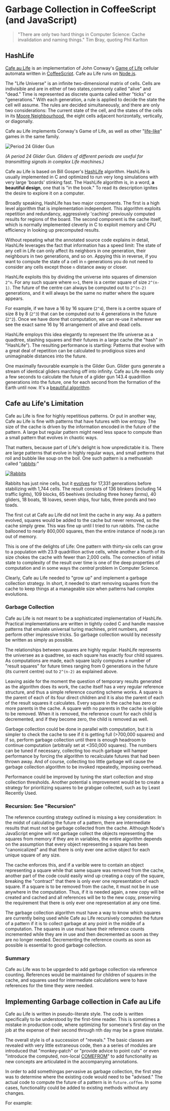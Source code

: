 # Garbage Collection in CoffeeScript (and JavaScript)

> "There are only two hard things in Computer Science: Cache invalidation and naming things." Tim Bray, quoting Phil Karlton

## HashLife

[Cafe au Life][recursiveuniverse] is an implementation of John Conway's [Game of Life][life] cellular automata written in [CoffeeScript][cs]. Cafe au Life runs on [Node.js][node].

The "Life Universe" is an infinite two-dimensional matrix of cells. Cells are indivisible and are in either of two states,commonly called "alive" and "dead." Time is represented as discrete quanta called either "ticks" or "generations." With each generation, a rule is applied to decide the state the cell will assume. The rules are decided simultaneously, and there are only two considerations: The current state of the cell, and the states of the cells in its [Moore Neighbourhood][moore], the eight cells adjacent horizontally, vertically, or diagonally.

Cafe au Life implements Conway's Game of Life, as well as other "[life-like][ll]" games in the same family.

[ll]: http://www.conwaylife.com/wiki/Cellular_automaton#Well-known_Life-like_cellular_automata
[moore]: http://en.wikipedia.org/wiki/Moore_neighborhood
[source]: https://github.com/raganwald/cafeaulife/blob/master/lib
[life]: http://en.wikipedia.org/wiki/Conway's_Game_of_Life
[cs]: http://jashkenas.github.com/coffee-script/
[node]: http://nodejs.org

![Period 24 Glider Gun](http://recursiveuniverse.github.com/docs/Trueperiod24gun.png)

*(A period 24 Glider Gun. Gliders of different periods are useful for transmitting signals in complex Life machines.)*

Cafe au Life is based on Bill Gosper's [HashLife][hl] algorithm. HashLife is usually implemented in C and optimized to run very long simulations with very large 'boards' stinking fast. The HashLife algorithm is, in a word, **a beautiful design**, one that is "in the book." To read its description ignites the desire to explore it on a computer.

Broadly speaking, HashLife has two major components. The first is a high level algorithm that is implementation independent. This algorithm exploits repetition and redundancy, aggressively 'caching' previously computed results for regions of the board. The second component is the cache itself, which is normally implemented cleverly in C to exploit memory and CPU efficiency in looking up precomputed results.

[hl]: http://en.wikipedia.org/wiki/Hashlife

[recursiveuniverse]: http://recursiveuniver.se/

Without repeating what the annotated source code explains in detail, HashLife leverages the fact that information has a speed limit: The state of any cell in Life can only affect its neighbors in one generation, their neighbours in two generations, and so on. Appying this in reverse, if you want to compute the state of a cell in `n` generations you do not need to consider any cells except those `n` distance away or closer.

HashLife exploits this by dividing the universe into squares of dimension `2^n`. For any such square where `n>1`, there is a center square of size `2^(n-1)`. The future of the centre can always be computed out to `2^(n-2)` generations, and it will always be the same no matter where the square appears.

For example, if we have a 16 by 16 square (`2^4`), there is a centre square of size 8 by 8 (`2^3`) that can be computed out to 4 generations in the future (`2^2`). Once we have done that computation, we can re-use it wherever we see the exact same 16 by 16 arrangement of alive and dead cells.

HashLife employs this idea elegantly to represent the life universe as a quadtree, stashing squares and their futures in a large cache (the "hash" in "HashLife"). The resulting performance is startling: Patterns that evolve with a great deal of repetition can be calculated to prodigious sizes and unimaginable distances into the future.

One maximally favourable example is the Gilder Gun. Glider guns generate a stream of identical gliders marching off into infinity. Cafe au Life needs only a few seconds to calculate the future of a glider gun 143.4 quadrillion generations into the future, one for each second from the formation of the Earth until now. It's a [beautiful algorithm][beauty].

[beauty]: http://raganwald.posterous.com/a-beautiful-algorithm

## Cafe au Life's Limitation

Cafe au Life is fine for highly repetitious patterns. Or put in another way, Cafe au Life is fine with patterns that have futures with low entropy. The size of the cache is driven by the information encoded in the future of the pattern. A large but regular pattern might need less space to compute than a small pattern that evolves in chaotic ways.

That matters, because part of Life's delight is how unpredictable it is. There are large patterns that evolve in highly regular ways, and small petterns that roil and bubble like soup on the boil. One such pattern is a methuselah called "[rabbits][rabbits]:"

[![Rabbits](http://www.conwaylife.com/w/images/c/c9/Rabbits.png)][rabbits]

Rabbits has just nine cells, but it [evolves][rabbitsvideo] for 17,331 generations before stabilizing with 1,744 cells. The result consists of 136 blinkers (including 14 traffic lights), 109 blocks, 65 beehives (including three honey farms), 40 gliders, 18 boats, 18 loaves, seven ships, four tubs, three ponds and two toads.

[rabbits]: http://www.argentum.freeserve.co.uk/lex_r.htm#rabbits
[rabbitsvideo]: http://www.youtube.com/watch?v=jHeRYjxmQQA

The first cut at Cafe au Life did not limit the cache in any way. As a pattern evolved, squares would be added to the cache but never removed, so the cache simply grew. This was fine up until I tried to run rabbits. The cache ballooned to nearly 800,000 squares, then the entire instance of node.js ran out of memory.

This is one of the delights of Life: One pattern with thirty-six cells can grow to a population with 23.9 quadrillion active cells, while another a fourth of its size chokes the cache with fewer than 2,000 cells. The connection of initial state to complexity of the result over time is one of the deep properties of computation and in some ways the *central* problem in Computer Science.

Clearly, Cafe au Life needed to "grow up" and implement a garbage collection strategy. In short, it needed to start removing squares from the cache to keep things at a manageable size when patterns had complex evolutions.

### Garbage Collection

Cafe au Life is not meant to be a sophisticated implementation of HashLife. Practical implementations are written in tightly coded C and handle massive patterns that emulate universal turing machines, print numbers, and perform other impressive tricks. So garbage collection would by necessity be written as simply as possible.

The relationships between squares are highly regular. HashLife represents the universee as a quadtree, so each square has exactly four child squares. As computations are made, each square lazily computes a number of "result squares" for future times ranging from 0 generations in the future (its current centre) out to `2^(n-2)` as explained above.

Leaving aside for the moment the question of temporary results generated as the algorithm does its work, the cache itself has a very regular reference structure, and thus a simple reference counting scheme works. A square is the parent of each of its four direct children and it is also the parent of each of the result squares it calculates. Every square in the cache has zero or more parents in the cache. A square with no parents in the cache is eligible to be removed. When it is removed, the reference count for each child is decremented, and if they become zero, the child is removed as well.

Garbage collection could be done in parallel with computation, but it is simpler to check the cache to see if it is getting full (>700,000 squares) and if so, perform garbage collection until there is enough headroom to continue computation (arbitraily set at <350,000 squares). The numbers can be tuned if necessary, collecting too much garbage will hamper performance by forcing the algorithm to recalculate futures that had been thrown away. And of course, collecting too little garbage will cause the garbage collection algorithm to be invoked repeatedly, imposing overhead.

Performance could be improved by tuning the start collection and stop collection thresholds. Another potential s improvement would be to create a strategy for prioritizing squares to be grabgae collected, such as by Least Recently Used.

### Recursion: See "Recursion"

The reference counting strategy outlined is missing a key consideration: In the midst of calculating the future of a pattern, there are intermediate results that must not be garbage collected from the cache. Although Node's JavaScript engine will not garbage collect the objects representing the squares from memory if they are in variables, the entire algorithm depends on the assumption that every object representing a square has been "canonicalized" and that there is only ever one active object for each unique square of any size.

The cache enforces this, and if a varible were to contain an object representing a square while that same square was removed from the cache, another part of the code could easily wind up creating a copy of the square, breaking the "contract" that there is only ever one representation of each square. If a square is to be removed from the cache, it must not be in use anywhere in the computation. Thus, if it is needed again, a new copy will be created and cached and all references will be to the new copy, preserving the requirement that there is only ever one representation at any one time.

The garbage collection algorithm must have a way to know which squares are currently being used while Cafe au Life recursively computes the future of a pattern if it is to collect garbage at any point in the middle of a computation. The squares in use must have their reference counts incremented while they are in use and then decremented as soon as they are no longer needed. Decrementing the reference counts as soon as possible is essential to good garbage collection.

### Summary

Cafe au Life was to be upgarded to add garbage collection via reference counting. References would be maintained for children of squares in the cache, and squares used for intermediate calculations were to have references for the time they were needed.

## Implementing Garbage collection in Cafe au Life

Cafe au Life is written in pseudo-literate style. The code is written specifically to be understood by the first-time reader. This is sometimes a mistake in production code, where optimizing for someone's first day on the job at the expense of their second through nth day may be a grave mistake.

The overall style is of a succession of "reveals." The basic classes are revealed with very little extraneous code, then a a series of modules are introduced that "monkey-patch" or "provide advice to point cuts" or even "introduce the computed, non-local [COMEFROM][comefrom]" to add functionality as new concepts are articulated in the accompanying annotations.

In order to add somethingas pervasive as garbage collection, the first step was to determine where the existing code would need to be "advised." The actual code to compute the future of a pattern is in `future.coffee`. In some cases, functionality could be added to existing methods without any changes.

For example:



[comefrom]: https://github.com/raganwald/homoiconic/blob/master/2011/11/COMEFROM.md